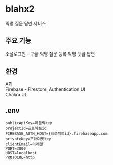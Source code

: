 # blahx2
익명 질문 답변 서비스

## 주요 기능
소셜로그인 - 구글
익명 질문 등록
익명 댓글 답변

## 환경
API  
Firebase - Firestore, Authentication
UI  
Chakra UI

## .env
```
publicApiKey=퍼블릭key
projectId=프로젝트id
FIREBASE_AUTH_HOST={프로젝트id}.firebaseapp.com
privateKey=프라이빗key
clientEmail=이메일
PORT=3000
HOST=localhost
PROTOCOL=http
```